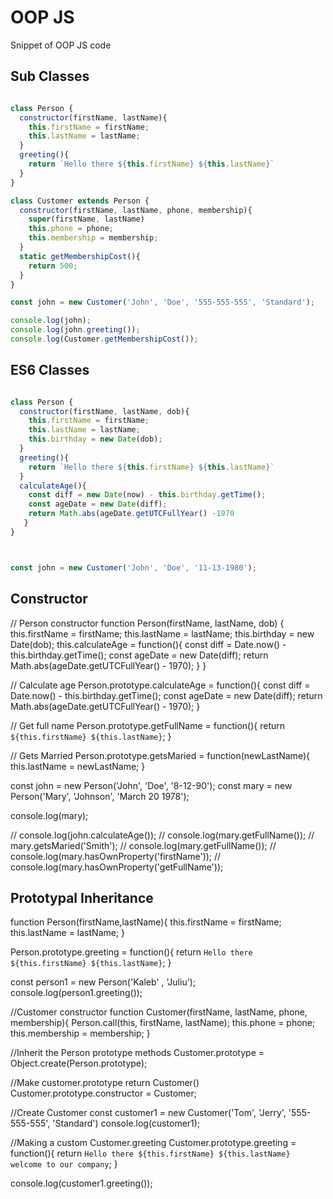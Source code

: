 # OOP JS
Snippet of OOP JS code

## Sub Classes

``` javascript

class Person {
  constructor(firstName, lastName){
    this.firstName = firstName;
    this.lastName = lastName;
  }
  greeting(){
    return `Hello there ${this.firstName} ${this.lastName}`
  }
}

class Customer extends Person {
  constructor(firstName, lastName, phone, membership){
    super(firstName, lastName)
    this.phone = phone;
    this.membership = membership;
  }
  static getMembershipCost(){
    return 500;
  }
}

const john = new Customer('John', 'Doe', '555-555-555', 'Standard');

console.log(john);
console.log(john.greeting());
console.log(Customer.getMembershipCost());

```

## ES6 Classes

``` javascript

class Person {
  constructor(firstName, lastName, dob){
    this.firstName = firstName;
    this.lastName = lastName;
    this.birthday = new Date(dob);
  }
  greeting(){
    return `Hello there ${this.firstName} ${this.lastName}`
  }
  calculateAge(){
    const diff = new Date(now) - this.birthday.getTime();
    const ageDate = new Date(diff);
    return Math.abs(ageDate.getUTCFullYear() -1970 
   }
}



const john = new Customer('John', 'Doe', '11-13-1980');


```

## Constructor

// Person constructor
 function Person(firstName, lastName, dob) {
   this.firstName = firstName;
   this.lastName = lastName;
   this.birthday = new Date(dob);
   this.calculateAge = function(){
      const diff =  Date.now() - this.birthday.getTime();
      const ageDate = new Date(diff);
      return Math.abs(ageDate.getUTCFullYear() - 1970);
    }
 }

 // Calculate age
 Person.prototype.calculateAge = function(){
   const diff =  Date.now() - this.birthday.getTime();
   const ageDate = new Date(diff);
   return Math.abs(ageDate.getUTCFullYear() - 1970);
 }

 // Get full name
 Person.prototype.getFullName = function(){
   return `${this.firstName} ${this.lastName}`;
 }

 // Gets Married
 Person.prototype.getsMaried = function(newLastName){
   this.lastName = newLastName;
 }




 const john = new Person('John', 'Doe', '8-12-90');
 const mary = new Person('Mary', 'Johnson', 'March 20 1978');



 console.log(mary);



// console.log(john.calculateAge());
// console.log(mary.getFullName());
// mary.getsMaried('Smith');
// console.log(mary.getFullName());
// console.log(mary.hasOwnProperty('firstName'));
// console.log(mary.hasOwnProperty('getFullName'));

## Prototypal Inheritance

function Person(firstName,lastName){
   this.firstName = firstName;   
   this.lastName = lastName;
 }

 Person.prototype.greeting = function(){
   return `Hello there ${this.firstName} ${this.lastName}`;
 }

 const person1 = new Person('Kaleb' , 'Juliu');
 console.log(person1.greeting());

//Customer constructor
 function Customer(firstName, lastName, phone, membership){
   Person.call(this, firstName, lastName);
   this.phone = phone;
   this.membership = membership;
 }

 //Inherit the Person prototype methods
 Customer.prototype = Object.create(Person.prototype);

 //Make customer.prototype return Customer()
 Customer.prototype.constructor = Customer;

 //Create Customer
 const customer1 = new Customer('Tom', 'Jerry', '555-555-555', 'Standard')
 console.log(customer1);

 //Making a custom Customer.greeting
 Customer.prototype.greeting = function(){
   return `Hello there ${this.firstName} ${this.lastName} welcome to our company`;
 }

 console.log(customer1.greeting());
